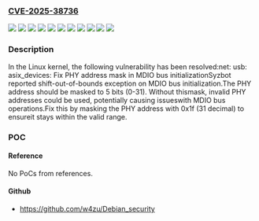 ### [CVE-2025-38736](https://cve.mitre.org/cgi-bin/cvename.cgi?name=CVE-2025-38736)
![](https://img.shields.io/static/v1?label=Product&message=Linux&color=blue)
![](https://img.shields.io/static/v1?label=Version&message=&color=brightgreen)
![](https://img.shields.io/static/v1?label=Version&message=4faff70959d51078f9ee8372f8cff0d7045e4114%20&color=brightgreen)
![](https://img.shields.io/static/v1?label=Version&message=59ed6fbdb1bc03316e09493ffde7066f031c7524%20&color=brightgreen)
![](https://img.shields.io/static/v1?label=Version&message=6.17-rc2%20&color=brightgreen)
![](https://img.shields.io/static/v1?label=Version&message=75947d3200de98a9ded9ad8972e02f1a177097fe%20&color=brightgreen)
![](https://img.shields.io/static/v1?label=Version&message=a754ab53993b1585132e871c5d811167ad3c52ff%20&color=brightgreen)
![](https://img.shields.io/static/v1?label=Version&message=ad1f8313aeec0115f9978bd2d002ef4a8d96c773%20&color=brightgreen)
![](https://img.shields.io/static/v1?label=Version&message=ccef5ee4adf56472aa26bdd1f821a6d0cd06089a%20&color=brightgreen)
![](https://img.shields.io/static/v1?label=Version&message=ee2cd40b0bb46056949a2319084a729d95389386%20&color=brightgreen)
![](https://img.shields.io/static/v1?label=Vulnerability&message=n%2Fa&color=blue)

### Description

In the Linux kernel, the following vulnerability has been resolved:net: usb: asix_devices: Fix PHY address mask in MDIO bus initializationSyzbot reported shift-out-of-bounds exception on MDIO bus initialization.The PHY address should be masked to 5 bits (0-31). Without thismask, invalid PHY addresses could be used, potentially causing issueswith MDIO bus operations.Fix this by masking the PHY address with 0x1f (31 decimal) to ensureit stays within the valid range.

### POC

#### Reference
No PoCs from references.

#### Github
- https://github.com/w4zu/Debian_security

